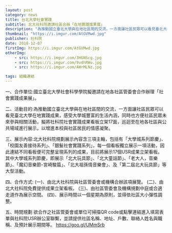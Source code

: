```yaml
---
layout: post
category: news
title: 台北大學社會實踐
subtitle: 北大社科院邀請社區合辦「在地實踐成果展」
description: "為推動國立臺北大學與在地社區間的交流，一方面讓社區民眾可以看見臺北大學在地實踐成果，感受大學城豐富的生活內涵，同時也方便社區民眾未來參與相關活動，擬將社科院社會實踐成果看板立架17面，巡迴至在地各社區與公共場域進行展示，以增進本校與社區居民的情感凝聚。..."
thumbnail: "https://i.imgur.com/AtGVMwd.jpg"
publisher: 社科院
date: 2018-12-07
firstImg: https://i.imgur.com/AtGVMwd.jpg
otherImg:
    - src: https://i.imgur.com/3HGNScg.jpg
    - src: https://i.imgur.com/9vdhRWu.jpg
    - src: https://i.imgur.com/AWrMLNz.jpg

tags: 組織連結
---
```


一、合作單位:國立臺北大學社會科學學院擬邀請在地各社區管委會合作辦理「社會實踐成果展」。

二、活動目的:為推動國立臺北大學與在地社區間的交流，一方面讓社區民眾可以看見臺北大學在地實踐成果，感受大學城豐富的生活內涵，同時也方便社區民眾未來參與相關活動，擬將社科院社會實踐成果看板立架17面，巡迴至在地各社區與公共場域進行展示，以增進本校與社區居民的情感凝聚。

三、展示內容:北大社科院規劃展示內容含三項主軸，包括有「大學城系列節慶」、「校園友善接待系列」、「銀髮社會實踐系列」，每一個看板獨立展示一項活動，因此連結不同看板便可完整呈現系列的成果，目前將展示17個USR成果立架看板。其中大學城系列節慶，即展示「北大玩具節」、「北大童話節」、「老大人，音樂節」、「魔幻音樂節-宮崎駿篇」、「北大祖孫情音樂會」、及「第二屆北大玩具節」等大型活動。

四、合作方式:
(一)、由北大社科院與社區管委會或機構合辦該項展覽。
(二)、由北大社科院免費提供成果立架看板。
(三)、由社區管委會及機構規劃中庭或合適走道作為展示空間。
(四)、展示時間以一個星期為原則，並得依社區大小彈性調整。

五、時間規劃
欲合作之社區管委會或單位可掃描QR code或點擊連結進入填寫表單與社科院USR辦公室聯繫，並請提供社區名稱、地址、戶數、聯絡人姓名與職稱、及預計展示期間等。
https://goo.gl/UMmSrb
